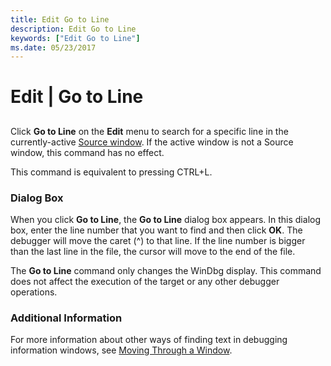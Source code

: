 ```yaml
---
title: Edit Go to Line
description: Edit Go to Line
keywords: ["Edit Go to Line"]
ms.date: 05/23/2017
---
```


# Edit | Go to Line


## <span id="ddk_edit_go_to_line_dbg"></span><span id="DDK_EDIT_GO_TO_LINE_DBG"></span>


Click **Go to Line** on the **Edit** menu to search for a specific line in the currently-active [Source window](source-window.md). If the active window is not a Source window, this command has no effect.

This command is equivalent to pressing CTRL+L.

### <span id="dialog_box"></span><span id="DIALOG_BOX"></span>Dialog Box

When you click **Go to Line**, the **Go to Line** dialog box appears. In this dialog box, enter the line number that you want to find and then click **OK**. The debugger will move the caret (^) to that line. If the line number is bigger than the last line in the file, the cursor will move to the end of the file.

The **Go to Line** command only changes the WinDbg display. This command does not affect the execution of the target or any other debugger operations.

### <span id="additional_information"></span><span id="ADDITIONAL_INFORMATION"></span>Additional Information

For more information about other ways of finding text in debugging information windows, see [Moving Through a Window](moving-through-a-window.md).

 

 





